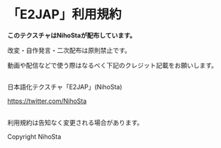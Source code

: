 # 「E2JAP」利用規約
**このテクスチャはNihoStaが配布しています。**

改変・自作発言・二次配布は原則禁止です。

動画や配信などで使う際はなるべく下記のクレジット記載をお願いします。
##
日本語化テクスチャ「E2JAP」(NihoSta)

https://twitter.com/NihoSta
##
利用規約は告知なく変更される場合があります。

Copyright NihoSta

